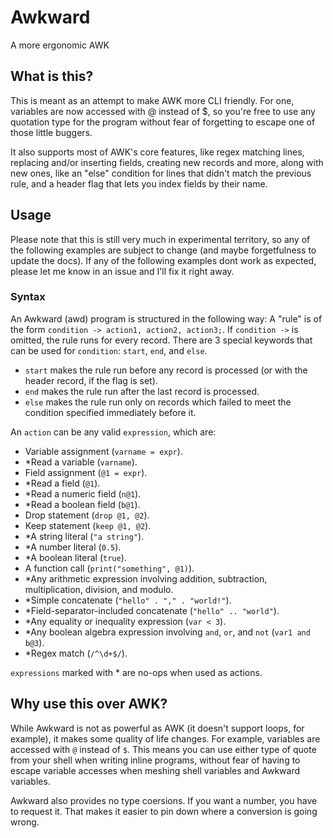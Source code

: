 # Awkward
A more ergonomic AWK

## What is this?
This is meant as an attempt to make AWK more CLI friendly. For one, variables are now accessed with @ instead of $, so you're free to use any quotation type for the program without fear of forgetting to escape one of those little buggers.

It also supports most of AWK's core features, like regex matching lines, replacing and/or inserting fields, creating new records and more, along with new ones, like an "else" condition for lines that didn't match the previous rule, and a header flag that lets you index fields by their name.

## Usage
Please note that this is still very much in experimental territory, so any of the following examples are subject to change (and maybe forgetfulness to update the docs). If any of the following examples dont work as expected, please let me know in an issue and I'll fix it right away.

### Syntax
An Awkward (awd) program is structured in the following way:
A "rule" is of the form `condition -> action1, action2, action3;`. If `condition ->` is omitted, the rule runs for every record. There are 3 special keywords that can be used for `condition`: `start`, `end`, and `else`.

- `start` makes the rule run before any record is processed (or with the header record, if the flag is set).
- `end` makes the rule run after the last record is processed.
- `else` makes the rule run only on records which failed to meet the condition specified immediately before it.

An `action` can be any valid `expression`, which are:
- Variable assignment (`varname = expr`).
- \*Read a variable (`varname`).
- Field assignment (`@1 = expr`).
- \*Read a field (`@1`).
- \*Read a numeric field (`n@1`).
- \*Read a boolean field (`b@1`).
- Drop statement (`drop @1, @2`).
- Keep statement (`keep @1, @2`).
- \*A string literal (`"a string"`).
- \*A number literal (`0.5`).
- \*A boolean literal (`true`).
- A function call (`print("something", @1)`).
- \*Any arithmetic expression involving addition, subtraction, multiplication, division, and modulo.
- \*Simple concatenate (`"hello" . "," . "world!"`).
- \*Field-separator-included concatenate (`"hello" .. "world"`).
- \*Any equality or inequality expression (`var < 3`).
- \*Any boolean algebra expression involving `and`, `or`, and `not` (`var1 and b@3`).
- \*Regex match (`/^\d+$/`).

`expressions` marked with \* are no-ops when used as actions.

## Why use this over AWK?

While Awkward is not as powerful as AWK (it doesn't support loops, for example), it makes some quality of life changes.
For example, variables are accessed with `@` instead of `$`. This means you can use either type of quote from your shell
when writing inline programs, without fear of having to escape variable accesses when meshing shell variables and Awkward variables.

Awkward also provides no type coersions. If you want a number, you have to request it. That makes it easier to pin down where
a conversion is going wrong.
